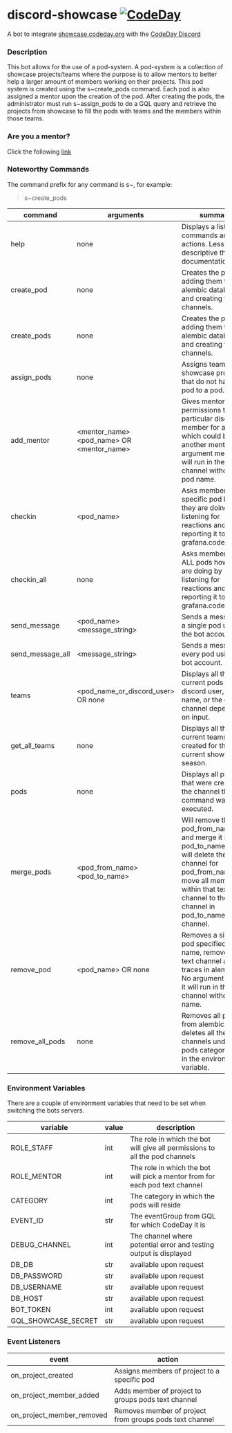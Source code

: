 # discord-showcase [![CodeDay](https://circleci.com/gh/codeday/discord-showcase.svg?style=shield)](<LINK>)
A bot to integrate [showcase.codeday.org](https://showcase.codeday.org/) with the [CodeDay Discord](https://discord.com/invite/codeday)

### Description
<div>
This bot allows for the use of a pod-system. A pod-system is a 
collection of showcase projects/teams where the purpose is to allow
mentors to better help a larger amount of members working on their
projects. This pod system is 
created using the s~create_pods <number_of_pods> command. Each pod 
is also assigned a mentor upon the creation of the pod. After creating
the pods, the administrator must run s~assign_pods to do a GQL query and
retrieve the projects from showcase to fill the pods with teams and
the members within those teams.
</div>

### Are you a mentor?
Click the following [link](https://docs.google.com/document/d/1PAS1kiid47MkcNUrk7mVlUp6sD5Qp5ZTwZFoqAYdc48/edit?usp=sharing)

### Noteworthy Commands
The command prefix for any command is s~, for example:
> s~create_pods

| command         | arguments                     | summary                                                                                                                                                                                                         |
|-----------------|-------------------------------|-----------------------------------------------------------------------------------------------------------------------------------------------------------------------------------------------------------------|
| help            | none                          | Displays a list of commands and their actions. Less descriptive than this documentation.                                                                                                                        |
| create_pod      | none                           | Creates the pods by adding them to the alembic database and creating the text channels.                                                                                                                         |
| create_pods     | none                          | Creates the pods by adding them to the alembic database and creating the text channels.                                                                                                                         |
| assign_pods     | none                          | Assigns teams from showcase projects that do not have a pod to a pod.                                                                                                                                           |
| add_mentor      | <mentor_name> <pod_name> OR <mentor_name>   | Gives mentor permissions to a particular discord member for a pod, which could be another mentor. No argument means it will run in the pod channel without the pod name.                                                                                                                                          |
| checkin         | <pod_name>                    | Asks members in a specific pod how they are doing by listening for reactions and reporting it to grafana.codeday.org                                                                                            |
| checkin_all     | none                          | Asks members in ALL pods how they are doing by listening for reactions and reporting it to grafana.codeday.org                                                                                                  |
| send_message    | <pod_name> <message_string>   | Sends a message to a single pod using the bot account.                                                                                                  |
| send_message_all| <message_string>              | Sends a message to every pod using the bot account.                                                                                                  |
| teams           | <pod_name_or_discord_user> OR none | Displays all the current pods for a discord user, pod name, or the current channel depending on input.                                                                                                                                             |
| get_all_teams   | none                          | Displays all the current teams created for the current showcase season.                                                                                                                                             |
| pods            | none                          | Displays all pods that were created in the channel the command was executed.                                                                                                        |
| merge_pods      | <pod_from_name> <pod_to_name> | Will remove the pod_from_name pod and merge it into pod_to_names. This will delete the text-channel for pod_from_name and move all members within that text channel to the new channel in pod_to_names channel. |
| remove_pod      | <pod_name> OR none            | Removes a singular pod specified by its name, removes the text channel and any traces in alembic. No argument means it will run in the pod channel without the name.                                                                                      |
| remove_all_pods | none                          | Removes all pods from alembic and deletes all the text channels under the pods category given in the environment variable.                                                                                      |

### Environment Variables
There are a couple of environment variables that need to be set when switching the bots servers.

| variable            | value | description                                                                 |
|---------------------|-------|-----------------------------------------------------------------------------|
| ROLE_STAFF          | int   | The role in which the bot will give all permissions to all the pod channels |
| ROLE_MENTOR         | int   | The role in which the bot will pick a mentor from for each pod text channel |
| CATEGORY            | int   | The category in which the pods will reside                                  |
| EVENT_ID            | str   | The eventGroup from GQL for which CodeDay it is                             |
| DEBUG_CHANNEL       | int   | The channel where potential error and testing output is displayed           |
| DB_DB               | str   | available upon request                                                      |
| DB_PASSWORD         | str   | available upon request                                                      |
| DB_USERNAME         | str   | available upon request                                                      |
| DB_HOST             | str   | available upon request                                                      |
| BOT_TOKEN           | int   | available upon request                                                      |
| GQL_SHOWCASE_SECRET | str   | available upon request                                                      |

### Event Listeners

| event                     | action                                                  |
|---------------------------|---------------------------------------------------------|
| on_project_created        | Assigns members of project to a specific pod            |
| on_project_member_added   | Adds member of project to groups pods text channel      |
| on_project_member_removed | Removes member of project from groups pods text channel |